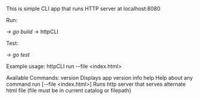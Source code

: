 This is simple CLI app that runs HTTP server at localhost:8080 

Run:

_-> go build_
 -> httpCLI 

Test:

_-> go test_


Example usage:
httpCLI run --file <index.html> 

Available Commands: 
version                       Displays app version info
help                          Help about any command
run [--file <index.html>]     Runs http server that serves alternate html file (file must be in current catalog or filepath)